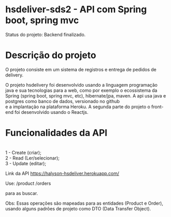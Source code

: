 # <h1> hsdeliver-sds2 - API com Spring boot, spring mvc </h1> 

Status do projeto: Backend finalizado.

# Descrição do projeto

O projeto consiste em um sistema de registros e entrega de pedidos de delivery. 

O projeto hsdelivery foi desenvolvido usando a linguagem programação java e sua tecnologias para a web, como por exemplo o ecossistema da Spring (spring boot, spring mvc, etc), hibernate/jpa, maven. A api usa java e postgres como banco de dados, versionado no github <br/>
e a implantação na plataforma Heroku. A segunda parte do projeto o front-end foi desenvolvido usando o Reactjs.

# Funcionalidades da API
   <br/>
1 - Create (criar); <br/>
2 - Read (Ler/selecionar);<br/>
3 - Update (editar);<br/>

Link da API
https://halyson-hsdeliver.herokuapp.com/

Use: 
/product
/orders

para as buscar.

Obs: Essas operações são mapeadas para as entidades (Product e Order), usando alguns padrões de projeto como DTO (Data Transfer Object).

